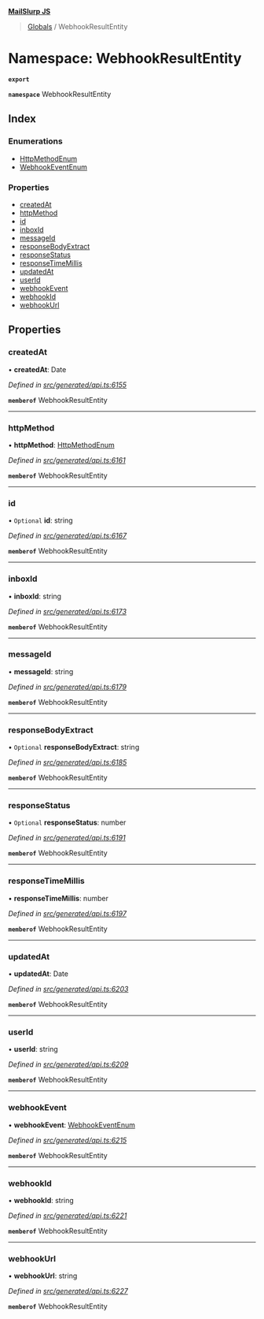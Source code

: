 **[MailSlurp JS](../README.md)**

> [Globals](../README.md) / WebhookResultEntity

# Namespace: WebhookResultEntity

**`export`** 

**`namespace`** WebhookResultEntity

## Index

### Enumerations

* [HttpMethodEnum](../enums/webhookresultentity.httpmethodenum.md)
* [WebhookEventEnum](../enums/webhookresultentity.webhookeventenum.md)

### Properties

* [createdAt](webhookresultentity.md#createdat)
* [httpMethod](webhookresultentity.md#httpmethod)
* [id](webhookresultentity.md#id)
* [inboxId](webhookresultentity.md#inboxid)
* [messageId](webhookresultentity.md#messageid)
* [responseBodyExtract](webhookresultentity.md#responsebodyextract)
* [responseStatus](webhookresultentity.md#responsestatus)
* [responseTimeMillis](webhookresultentity.md#responsetimemillis)
* [updatedAt](webhookresultentity.md#updatedat)
* [userId](webhookresultentity.md#userid)
* [webhookEvent](webhookresultentity.md#webhookevent)
* [webhookId](webhookresultentity.md#webhookid)
* [webhookUrl](webhookresultentity.md#webhookurl)

## Properties

### createdAt

•  **createdAt**: Date

*Defined in [src/generated/api.ts:6155](https://github.com/mailslurp/mailslurp-client/blob/eace919/src/generated/api.ts#L6155)*

**`memberof`** WebhookResultEntity

___

### httpMethod

•  **httpMethod**: [HttpMethodEnum](../enums/webhookresultentity.httpmethodenum.md)

*Defined in [src/generated/api.ts:6161](https://github.com/mailslurp/mailslurp-client/blob/eace919/src/generated/api.ts#L6161)*

**`memberof`** WebhookResultEntity

___

### id

• `Optional` **id**: string

*Defined in [src/generated/api.ts:6167](https://github.com/mailslurp/mailslurp-client/blob/eace919/src/generated/api.ts#L6167)*

**`memberof`** WebhookResultEntity

___

### inboxId

•  **inboxId**: string

*Defined in [src/generated/api.ts:6173](https://github.com/mailslurp/mailslurp-client/blob/eace919/src/generated/api.ts#L6173)*

**`memberof`** WebhookResultEntity

___

### messageId

•  **messageId**: string

*Defined in [src/generated/api.ts:6179](https://github.com/mailslurp/mailslurp-client/blob/eace919/src/generated/api.ts#L6179)*

**`memberof`** WebhookResultEntity

___

### responseBodyExtract

• `Optional` **responseBodyExtract**: string

*Defined in [src/generated/api.ts:6185](https://github.com/mailslurp/mailslurp-client/blob/eace919/src/generated/api.ts#L6185)*

**`memberof`** WebhookResultEntity

___

### responseStatus

• `Optional` **responseStatus**: number

*Defined in [src/generated/api.ts:6191](https://github.com/mailslurp/mailslurp-client/blob/eace919/src/generated/api.ts#L6191)*

**`memberof`** WebhookResultEntity

___

### responseTimeMillis

•  **responseTimeMillis**: number

*Defined in [src/generated/api.ts:6197](https://github.com/mailslurp/mailslurp-client/blob/eace919/src/generated/api.ts#L6197)*

**`memberof`** WebhookResultEntity

___

### updatedAt

•  **updatedAt**: Date

*Defined in [src/generated/api.ts:6203](https://github.com/mailslurp/mailslurp-client/blob/eace919/src/generated/api.ts#L6203)*

**`memberof`** WebhookResultEntity

___

### userId

•  **userId**: string

*Defined in [src/generated/api.ts:6209](https://github.com/mailslurp/mailslurp-client/blob/eace919/src/generated/api.ts#L6209)*

**`memberof`** WebhookResultEntity

___

### webhookEvent

•  **webhookEvent**: [WebhookEventEnum](../enums/webhookresultentity.webhookeventenum.md)

*Defined in [src/generated/api.ts:6215](https://github.com/mailslurp/mailslurp-client/blob/eace919/src/generated/api.ts#L6215)*

**`memberof`** WebhookResultEntity

___

### webhookId

•  **webhookId**: string

*Defined in [src/generated/api.ts:6221](https://github.com/mailslurp/mailslurp-client/blob/eace919/src/generated/api.ts#L6221)*

**`memberof`** WebhookResultEntity

___

### webhookUrl

•  **webhookUrl**: string

*Defined in [src/generated/api.ts:6227](https://github.com/mailslurp/mailslurp-client/blob/eace919/src/generated/api.ts#L6227)*

**`memberof`** WebhookResultEntity
